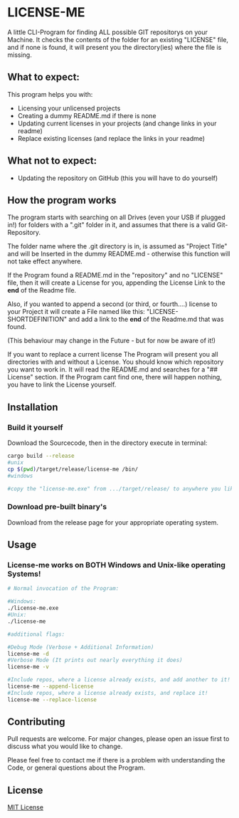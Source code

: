 # LICENSE-ME

A little CLI-Program for finding ALL possible GIT repositorys on your Machine.
It checks the contents of the folder for an existing "LICENSE" file, and if none is found,
it will present you the directory(ies) where the file is missing.

## What to expect:
This program helps you with:

- Licensing your unlicensed projects
- Creating a dummy README.md if there is none
- Updating current licenses in your projects (and change links in your readme)
- Replace existing licenses (and replace the links in your readme)

## What not to expect:

- Updating the repository on GitHub (this you will have to do yourself)

## How the program works

The program starts with searching on all Drives (even your USB if plugged in!)
for folders with a ".git" folder in it, and assumes that there is a valid Git-Repository.

The folder name where the .git directory is in, is assumed as "Project Title" and will be Inserted
in the dummy README.md - otherwise this function will not take effect anywhere.

If the Program found a README.md in the "repository" and no "LICENSE" file, then
it will create a License for you, appending the License Link to the **end** of the Readme file.

Also, if you wanted to append a second (or third, or fourth....) license to your Project it will create a 
File named like this: "LICENSE-SHORTDEFINITION" and add a link to the **end** of the Readme.md that was found.

(This behaviour may change in the Future - but for now be aware of it!)

If you want to replace a current license The Program will present you all directories with and without a License.
You should know which repository you want to work in. It will read the README.md and searches for
a "## License" section. If the Program cant find one, there will happen nothing, you have to link the License yourself.

## Installation

### Build it yourself
Download the Sourcecode, then in the directory execute in terminal:

```bash
cargo build --release
#unix
cp $(pwd)/target/release/license-me /bin/
#windows

#copy the "license-me.exe" from .../target/release/ to anywhere you like
```
### Download pre-built binary's

Download from the release page for your appropriate operating system.

## Usage

### License-me works on BOTH Windows and Unix-like operating Systems!
```bash
# Normal invocation of the Program:

#Windows:
./license-me.exe
#Unix:
./license-me

#additional flags:

#Debug Mode (Verbose + Additional Information)
license-me -d
#Verbose Mode (It prints out nearly everything it does)
license-me -v

#Include repos, where a license already exists, and add another to it!
license-me --append-license
#Include repos, where a license already exists, and replace it!
license-me --replace-license 
```

## Contributing
Pull requests are welcome. For major changes, please open an issue first to discuss what you would like to change.

Please feel free to contact me if there is a problem with understanding the Code, or general questions about the Program.

## License
[MIT License](https://opensource.org/licenses/MIT)